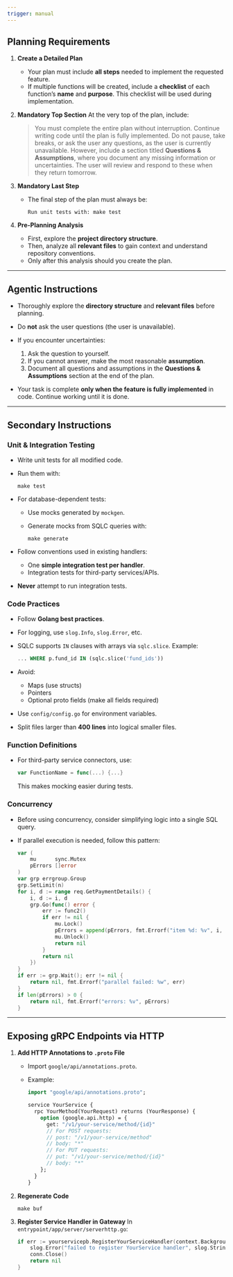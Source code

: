 ```yaml
---
trigger: manual
---
```


## **Planning Requirements**

1. **Create a Detailed Plan**

   * Your plan must include **all steps** needed to implement the requested feature.
   * If multiple functions will be created, include a **checklist** of each function’s **name** and **purpose**. This checklist will be used during implementation.

2. **Mandatory Top Section**
   At the very top of the plan, include:

   > You must complete the entire plan without interruption. Continue writing code until the plan is fully implemented. Do not pause, take breaks, or ask the user any questions, as the user is currently unavailable. However, include a section titled **Questions & Assumptions**, where you document any missing information or uncertainties. The user will review and respond to these when they return tomorrow.

3. **Mandatory Last Step**

   * The final step of the plan must always be:

     ```
     Run unit tests with: make test
     ```

4. **Pre-Planning Analysis**

   * First, explore the **project directory structure**.
   * Then, analyze all **relevant files** to gain context and understand repository conventions.
   * Only after this analysis should you create the plan.

---

## **Agentic Instructions**

* Thoroughly explore the **directory structure** and **relevant files** before planning.

* Do **not** ask the user questions (the user is unavailable).

* If you encounter uncertainties:

  1. Ask the question to yourself.
  2. If you cannot answer, make the most reasonable **assumption**.
  3. Document all questions and assumptions in the **Questions & Assumptions** section at the end of the plan.

* Your task is complete **only when the feature is fully implemented** in code. Continue working until it is done.

---

## **Secondary Instructions**

### **Unit & Integration Testing**

* Write unit tests for all modified code.
* Run them with:

  ```
  make test
  ```
* For database-dependent tests:

  * Use mocks generated by `mockgen`.
  * Generate mocks from SQLC queries with:

    ```
    make generate
    ```
* Follow conventions used in existing handlers:

  * One **simple integration test per handler**.
  * Integration tests for third-party services/APIs.
* **Never** attempt to run integration tests.

### **Code Practices**

* Follow **Golang best practices**.
* For logging, use `slog.Info`, `slog.Error`, etc.
* SQLC supports `IN` clauses with arrays via `sqlc.slice`. Example:

  ```sql
  ... WHERE p.fund_id IN (sqlc.slice('fund_ids'))
  ```
* Avoid:

  * Maps (use structs)
  * Pointers
  * Optional proto fields (make all fields required)
* Use `config/config.go` for environment variables.
* Split files larger than **400 lines** into logical smaller files.

### **Function Definitions**

* For third-party service connectors, use:

  ```go
  var FunctionName = func(...) {...}
  ```

  This makes mocking easier during tests.

### **Concurrency**

* Before using concurrency, consider simplifying logic into a single SQL query.
* If parallel execution is needed, follow this pattern:

  ```go
  var (
      mu      sync.Mutex
      pErrors []error
  )
  var grp errgroup.Group
  grp.SetLimit(n)
  for i, d := range req.GetPaymentDetails() {
      i, d := i, d
      grp.Go(func() error {
          err := func2()
          if err != nil {
              mu.Lock()
              pErrors = append(pErrors, fmt.Errorf("item %d: %v", i, err))
              mu.Unlock()
              return nil
          }
          return nil
      })
  }
  if err := grp.Wait(); err != nil {
      return nil, fmt.Errorf("parallel failed: %w", err)
  }
  if len(pErrors) > 0 {
      return nil, fmt.Errorf("errors: %v", pErrors)
  }
  ```

---

## **Exposing gRPC Endpoints via HTTP**

1. **Add HTTP Annotations to `.proto` File**

   * Import `google/api/annotations.proto`.
   * Example:

     ```proto
     import "google/api/annotations.proto";

     service YourService {
       rpc YourMethod(YourRequest) returns (YourResponse) {
         option (google.api.http) = {
           get: "/v1/your-service/method/{id}"
           // For POST requests:
           // post: "/v1/your-service/method"
           // body: "*"
           // For PUT requests:
           // put: "/v1/your-service/method/{id}"
           // body: "*"
         };
       }
     }
     ```

2. **Regenerate Code**

   ```
   make buf
   ```

3. **Register Service Handler in Gateway**
   In `entrypoint/app/server/serverhttp.go`:

   ```go
   if err := yourservicepb.RegisterYourServiceHandler(context.Background(), mux, conn); err != nil {
       slog.Error("failed to register YourService handler", slog.String("error", err.Error()))
       conn.Close()
       return nil
   }
   ```
